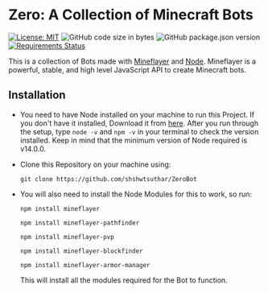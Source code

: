 
# Zero: A Collection of Minecraft Bots
[![License: MIT](https://img.shields.io/badge/License-MIT-yellow.svg)](https://opensource.org/licenses/MIT) ![GitHub code size in bytes](https://img.shields.io/github/languages/code-size/shshwtsuthar/ZeroBot) ![GitHub package.json version](https://img.shields.io/github/package-json/v/shshwtsuthar/ZeroBot?color=orange) [![Requirements Status](https://requires.io/github/shshwtsuthar/ZeroBot/requirements.svg?branch=main)](https://requires.[![io/github/shshwtsuthar/ZeroBot/requirements/?branch=main)

This is a collection of Bots made with [Mineflayer](https://github.com/PrismarineJS/mineflayer) and [Node](https://nodejs.org). Mineflayer is a powerful, stable, and high level JavaScript API to create Minecraft bots.

## Installation
- You need to have Node installed on your machine to run this Project. If you don't have it installed, Download it from [here](https://nodejs.org/en/download/). After you run through the setup, type ```node -v``` and ```npm -v``` in your terminal to check the version installed. Keep in mind that the minimum version of Node required is v14.0.0.
- Clone this Repository on your machine using:

    ```git clone https://github.com/shshwtsuthar/ZeroBot```
- You will also need to install the Node Modules for this to work, so run:

    ```npm install mineflayer```

    ```npm install mineflayer-pathfinder```

    ```npm install mineflayer-pvp```

    ```npm install mineflayer-blockfinder```

    ```npm install mineflayer-armor-manager```

    This will install all the modules required for the Bot to function.
